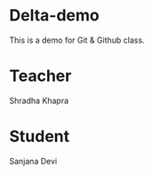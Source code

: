 # Delta-demo
This is a demo for Git &amp; Github class.
# Teacher
Shradha Khapra
# Student
Sanjana Devi

